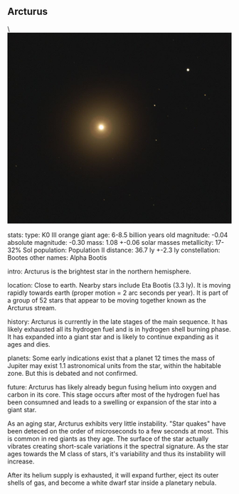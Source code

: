 ## Arcturus

\  
![](img/arcturus.jpg)

stats: 
  type: K0 III orange giant
  age: 6-8.5 billion years old
  magnitude: -0.04
  absolute magnitude: -0.30
  mass: 1.08 +-0.06 solar masses
  metallicity: 17-32% Sol
  population: Population II
  distance: 36.7 ly +-2.3 ly
  constellation: Bootes
  other names: Alpha Bootis

intro: 
Arcturus is the brightest star in the northern hemisphere.  

location:
Close to earth.  Nearby stars include Eta Bootis (3.3 ly).  It is moving rapidly towards earth (proper motion = 2 arc seconds per year).  It is part of a group of 52 stars that appear to be moving together known as the Arcturus stream.

history:
Arcturus is currently in the late stages of the main sequence.  It has likely exhausted all its hydrogen fuel and is in hydrogen shell burning phase.  It has expanded into a giant star and is likely to continue expanding as it ages and dies.



planets:
Some early indications exist that a planet 12 times the mass of Jupiter may exist 1.1 astronomical units from the star, within the habitable zone.  But this is debated and not confirmed.

future:
Arcturus has likely already begun fusing helium into oxygen and carbon in its core.  This stage occurs after most of the hydrogen fuel has been consumned and leads to a swelling or expansion of the star into a giant star.  

As an aging star, Arcturus exhibits very little instability.  "Star quakes" have been deteced on the order of microseconds to a few seconds at most.  This is common in red giants as they age.  The surface of the star actually vibrates creating short-scale variations it the spectral signature.  As the star ages towards the M class of stars, it's variability and thus its instability will increase.

After its helium supply is exhausted, it will expand further, eject its outer shells of gas, and become a white dwarf star inside a planetary nebula.


